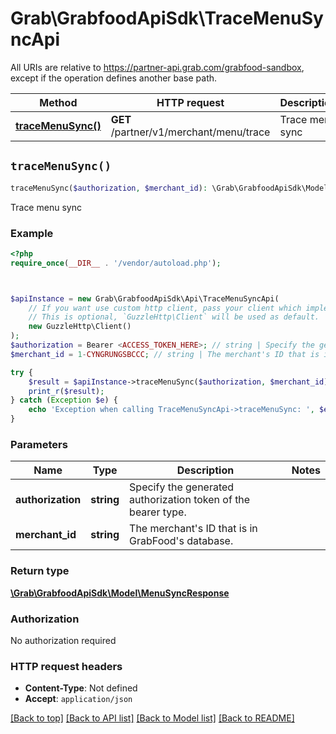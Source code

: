 # Grab\GrabfoodApiSdk\TraceMenuSyncApi

All URIs are relative to https://partner-api.grab.com/grabfood-sandbox, except if the operation defines another base path.

| Method | HTTP request | Description |
| ------------- | ------------- | ------------- |
| [**traceMenuSync()**](TraceMenuSyncApi.md#traceMenuSync) | **GET** /partner/v1/merchant/menu/trace | Trace menu sync |


## `traceMenuSync()`

```php
traceMenuSync($authorization, $merchant_id): \Grab\GrabfoodApiSdk\Model\MenuSyncResponse
```

Trace menu sync

### Example

```php
<?php
require_once(__DIR__ . '/vendor/autoload.php');



$apiInstance = new Grab\GrabfoodApiSdk\Api\TraceMenuSyncApi(
    // If you want use custom http client, pass your client which implements `GuzzleHttp\ClientInterface`.
    // This is optional, `GuzzleHttp\Client` will be used as default.
    new GuzzleHttp\Client()
);
$authorization = Bearer <ACCESS_TOKEN_HERE>; // string | Specify the generated authorization token of the bearer type.
$merchant_id = 1-CYNGRUNGSBCCC; // string | The merchant's ID that is in GrabFood's database.

try {
    $result = $apiInstance->traceMenuSync($authorization, $merchant_id);
    print_r($result);
} catch (Exception $e) {
    echo 'Exception when calling TraceMenuSyncApi->traceMenuSync: ', $e->getMessage(), PHP_EOL;
}
```

### Parameters

| Name | Type | Description  | Notes |
| ------------- | ------------- | ------------- | ------------- |
| **authorization** | **string**| Specify the generated authorization token of the bearer type. | |
| **merchant_id** | **string**| The merchant&#39;s ID that is in GrabFood&#39;s database. | |

### Return type

[**\Grab\GrabfoodApiSdk\Model\MenuSyncResponse**](../Model/MenuSyncResponse.md)

### Authorization

No authorization required

### HTTP request headers

- **Content-Type**: Not defined
- **Accept**: `application/json`

[[Back to top]](#) [[Back to API list]](../../README.md#endpoints)
[[Back to Model list]](../../README.md#models)
[[Back to README]](../../README.md)

